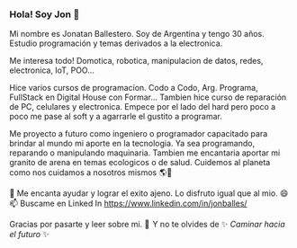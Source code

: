 ### Hola! Soy Jon 👋
Mi nombre es Jonatan Ballestero. Soy de Argentina y tengo 30 años. Estudio programación y temas derivados a la electronica.

Me interesa todo! Domotica, robotica, manipulacion de datos, redes, electronica, IoT, POO...

Hice varios cursos de programacíon. Codo a Codo, Arg. Programa, FullStack en Digital House con Formar...
Tambien hice curso de reparación de PC, celulares y electronica. Empece por el lado del hard pero poco a poco me pase al soft y a agarrarle el gustito a programar.

Me proyecto a futuro como ingeniero o programador capacitado para brindar al mundo mi aporte en la tecnologia. Ya sea programando, reparando o manipulando maquinaria.
Tambien me encantaria aportar mi granito de arena en temas ecologicos o de salud. Cuidemos al planeta como nos cuidamos a nosotros mismos 🌎💞

💬 Me encanta ayudar y lograr el exito ajeno. Lo disfruto igual que al mio. 😄
📫 Buscame en Linked In https://www.linkedin.com/in/jonballes/

Gracias por pasarte y leer sobre mi. 🙂  Y no te olvides de ✨ _Caminar hacia el futuro_ ✨
